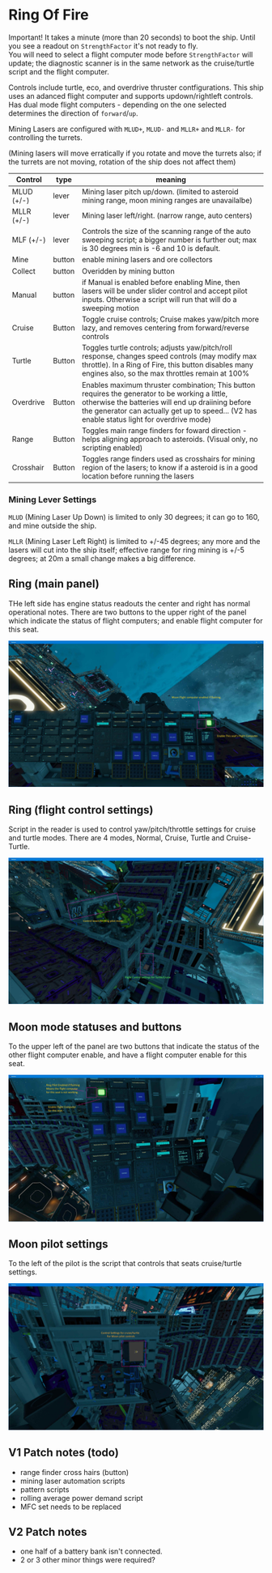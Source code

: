 
# Ring Of Fire 

Important! It takes a minute (more than 20 seconds) to boot the ship.  Until you see a readout on `StrengthFactor` it's not ready to fly.  
You will need to select a flight computer mode before `StrengthFactor` will update; the diagnostic scanner is in the same network as the cruise/turtle script and
the flight computer.

Controls include turtle, eco, and overdrive thruster contfigurations.
This ship uses an adanced flight computer and supports updown/rightleft controls.
Has dual mode flight computers - depending on the one selected determines the direction of `forward`/`up`.


Mining Lasers are configured with `MLUD+`, `MLUD-` and `MLLR+` and `MLLR-` for controlling the turrets.

(Mining lasers will move erratically if you rotate and move the turrets also; if the turrets are not moving, rotation of the ship does not affect them)

|Control| type | meaning |
|---|---|---|
| MLUD (+/-) | lever | Mining laser pitch up/down. (limited to asteroid mining range, moon mining ranges are unavailalbe) |
| MLLR (+/-) | lever | Mining laser left/right.  (narrow range, auto centers) |
| MLF (+/-) | lever | Controls the size of the scanning range of the auto sweeping script; a bigger number is further out; max is 30 degrees min is -6 and 10 is default. |
| Mine | button | enable mining lasers and ore collectors |
| Collect | button | Overidden by mining button |
| Manual | button | if Manual is enabled before enabling Mine, then lasers will be under slider control and accept pilot inputs.  Otherwise a script will run that will do a sweeping motion |
| Cruise | Button | Toggle cruise controls; Cruise makes yaw/pitch more lazy, and removes centering from forward/reverse controls |
| Turtle | Button | Toggles turtle controls; adjusts yaw/pitch/roll response, changes speed controls (may modify max throttle).  In a Ring of Fire, this button disables many engines also, so the max throttles remain at 100%|
| Overdrive | Button | Enables maximum thruster combination; This button requires the generator to be working a little, otherwise the batteries will end up draiining before the generator can actually get up to speed... (V2 has enable status light for overdrive mode)|
| Range | Button | Toggles main range finders for foward direction - helps aligning approach to asteroids. (Visual only, no scripting enabled) |
| Crosshair | Button | Toggles range finders used as crosshairs for mining region of the lasers; to know if a asteroid is in a good location before running the lasers |


### Mining Lever Settings

`MLUD` (Mining Laser Up Down) is limited to only 30 degrees; it can go to 160, and mine outside the ship. 

`MLLR` (Mining Laser Left Right) is limited to +/-45 degrees; any more and the lasers will cut into the ship itself; effective range for ring mining is +/-5 degrees; at 20m
a small change makes a big difference.


## Ring (main panel) 

THe left side has engine status readouts the center and right has normal operational notes.
There are two buttons to the upper right of the panel which indicate the status of flight computers; and enable flight computer for this seat.

![Ring Pilot Left](Ring-Panel.jpg)

## Ring (flight control settings)

Script in the reader is used to control yaw/pitch/throttle settings for cruise and turtle modes.  There are 4 modes, Normal, Cruise, Turtle and Cruise-Turtle.

![Ring Pilot Settings](Ring-ControlSettings.jpg)

## Moon mode statuses and buttons

To the upper left of the panel are two buttons that indicate the status of the other flight computer enable, and have a flight computer enable for this seat.


![Moon Pilot Right](moon-PanelRight.jpg)

## Moon pilot settings

To the left of the pilot is the script that controls that seats cruise/turtle settings.

![Moon Pilot Left](moon-panelLeft.jpg)





## V1 Patch notes (todo)

- range finder cross hairs (button)
- mining laser automation scripts
- pattern scripts
- rolling average power demand script
- MFC set needs to be replaced


## V2 Patch notes

- one half of a battery bank isn't connected.
- 2 or 3 other minor things were required?

